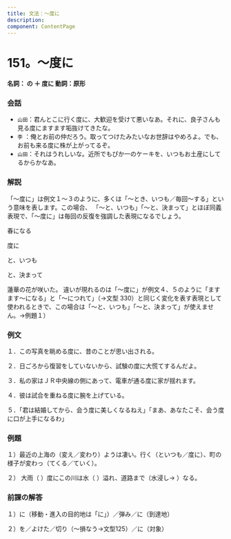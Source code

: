 ```yaml
---
title: 文法：～度に
description:
component: ContentPage
---
```



# 151。～度に
#### 名詞： の ＋ 度に 動詞：原形
### 会話
- `山田`：君んとこに行く度に、大歓迎を受けて悪いなあ。それに、良子さんも見る度にますます垢抜けてきたな。
- `李` ：俺とお前の仲だろう。取ってつけたみたいなお世辞はやめろよ。でも、お前も来る度に株が上がってるぞ。
- `山田`：それはうれしいな。近所でもぴか一のケーキを、いつもお土産にしてるからかなあ。
### 解説
「～度に」は例文１～３のように、多くは「～とき、いつも／毎回～する」という意味を表します。この場合、 「～と、いつも」「～と、決まって」とほぼ同義表現で、「～度に」は毎回の反復を強調した表現になるでしょう。

春になる

度に

と、いつも

と、決まって

蓮華の花が咲いた。 違いが現れるのは「～度に」が例文４、５のように「ますます～になる」と「～につれて」（→文型 330）と同じく変化を表す表現として使われるときで、この場合は「～と、いつも」「～と、決まって」が使えません。→例題１）
### 例文
１．この写真を眺める度に、昔のことが思い出される。

２．日ごろから復習をしていないから、試験の度に大慌てするんだよ。

３．私の家はＪＲ中央線の側にあって、電車が通る度に家が揺れます。

４．彼は試合を重ねる度に腕を上げている。

５．「君は結婚してから、会う度に美しくなるねえ」「まあ、あなたこそ、会う度に口が上手になるわ」
### 例題
１）最近の上海の（変え／変わり）ようは凄い。行く（といつも／度に）、町の様子が変わっ（てくる／ていく）。

２） 大雨（ ）度にこの川は水（ ）溢れ、道路まで（水浸し→ ）なる。
### 前課の解答
１）に（移動・進入の目的地は「に」）／弾み／に（到達地）

２）を／よけた／切り（～損なう→文型125）／に（対象）

